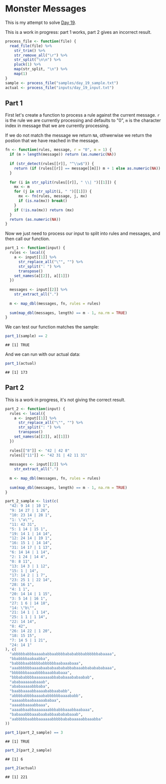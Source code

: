 # Monster Messages



This is my attempt to solve [Day 19](https://adventofcode.com/2020/day/19).

This is a work in progress: part 1 works, part 2 gives an incorrect result.


```r
process_file <- function(file) {
  read_file(file) %>%
    str_trim() %>%
    str_remove_all("\r") %>%
    str_split("\n\n") %>%
    pluck(1) %>%
    map(str_split, "\n") %>%
    map(1)
}
sample <- process_file("samples/day_19_sample.txt")
actual <- process_file("inputs/day_19_input.txt")
```

## Part 1

First let's create a function to process a rule against the current message. `r` is the rule we are currently processing
and defaults to "0", `m` is the character index in message that we are currently processing.

If we do not match the message we return `NA`, othwerwise we return the postion that we have reached in the message.


```r
fn <- function(rules, message, r = "0", m = 1) {
  if (m > length(message)) return (as.numeric(NA))
  
  if (str_detect(rules[[r]], "^\\w$")) {
    return (if (rules[[r]] == message[[m]]) m + 1 else as.numeric(NA))
  }
  
  for (i in str_split(rules[[r]], " \\| ")[[1]]) {
    mx <- m
    for (j in str_split(i, " ")[[1]]) {
      mx <- fn(rules, message, j, mx)
      if (is.na(mx)) break()
    }
    if (!is.na(mx)) return (mx)
  }
  return (as.numeric(NA))
}
```

Now we just need to process our input to split into rules and messages, and then call our function.


```r
part_1 <- function(input) {
  rules <- local({
    a <- input[[1]] %>%
      str_replace_all("\"", "") %>%
      str_split(": ") %>%
      transpose()
    set_names(a[[2]], a[[1]])
  })
  
  messages <- input[[2]] %>%
    str_extract_all(".")
  
  m <- map_dbl(messages, fn, rules = rules)
  
  sum(map_dbl(messages, length) == m - 1, na.rm = TRUE)
}
```

We can test our function matches the sample:


```r
part_1(sample) == 2
```

```
## [1] TRUE
```

And we can run with our actual data:


```r
part_1(actual)
```

```
## [1] 173
```

## Part 2

This is a work in progress, it's not giving the correct result.


```r
part_2 <- function(input) {
  rules <- local({
    a <- input[[1]] %>%
      str_replace_all("\"", "") %>%
      str_split(": ") %>%
      transpose()
    set_names(a[[2]], a[[1]])
  })
  
  rules[["8"]] <- "42 | 42 8"
  rules[["11"]] <- "42 31 | 42 11 31"
  
  messages <- input[[2]] %>%
    str_extract_all(".")
  
  m <- map_dbl(messages, fn, rules = rules)
  
  sum(map_dbl(messages, length) == m - 1, na.rm = TRUE)
}
```


```r
part_2_sample <- list(c(
  "42: 9 14 | 10 1",
  "9: 14 27 | 1 26",
  "10: 23 14 | 28 1",
  "1: \"a\"",
  "11: 42 31",
  "5: 1 14 | 15 1",
  "19: 14 1 | 14 14",
  "12: 24 14 | 19 1",
  "16: 15 1 | 14 14",
  "31: 14 17 | 1 13",
  "6: 14 14 | 1 14",
  "2: 1 24 | 14 4",
  "0: 8 11",
  "13: 14 3 | 1 12",
  "15: 1 | 14",
  "17: 14 2 | 1 7",
  "23: 25 1 | 22 14",
  "28: 16 1",
  "4: 1 1",
  "20: 14 14 | 1 15",
  "3: 5 14 | 16 1",
  "27: 1 6 | 14 18",
  "14: \"b\"",
  "21: 14 1 | 1 14",
  "25: 1 1 | 1 14",
  "22: 14 14",
  "8: 42",
  "26: 14 22 | 1 20",
  "18: 15 15",
  "7: 14 5 | 1 21",
  "24: 14 1"
), c(
  "abbbbbabbbaaaababbaabbbbabababbbabbbbbbabaaaa",
  "bbabbbbaabaabba",
  "babbbbaabbbbbabbbbbbaabaaabaaa",
  "aaabbbbbbaaaabaababaabababbabaaabbababababaaa",
  "bbbbbbbaaaabbbbaaabbabaaa",
  "bbbababbbbaaaaaaaabbababaaababaabab",
  "ababaaaaaabaaab",
  "ababaaaaabbbaba",
  "baabbaaaabbaaaababbaababb",
  "abbbbabbbbaaaababbbbbbaaaababb",
  "aaaaabbaabaaaaababaa",
  "aaaabbaaaabbaaa",
  "aaaabbaabbaaaaaaabbbabbbaaabbaabaaa",
  "babaaabbbaaabaababbaabababaaab",
  "aabbbbbaabbbaaaaaabbbbbababaaaaabbaaabba"
))
```


```r
part_1(part_2_sample) == 3
```

```
## [1] TRUE
```

```r
part_2(part_2_sample)
```

```
## [1] 6
```


```r
part_2(actual)
```

```
## [1] 221
```
